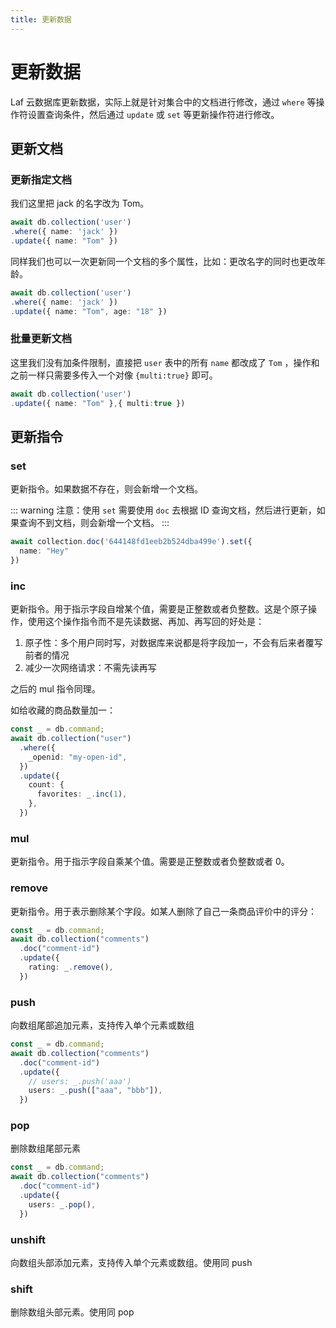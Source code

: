```yaml
---
title: 更新数据
---
```


# 更新数据

Laf 云数据库更新数据，实际上就是针对集合中的文档进行修改，通过 `where` 等操作符设置查询条件，然后通过 `update` 或 `set` 等更新操作符进行修改。

## 更新文档

### 更新指定文档

我们这里把 jack 的名字改为 Tom。

```typescript
await db.collection('user')
.where({ name: 'jack' })
.update({ name: "Tom" })
```

同样我们也可以一次更新同一个文档的多个属性，比如：更改名字的同时也更改年龄。

```typescript
await db.collection('user')
.where({ name: 'jack' })
.update({ name: "Tom", age: "18" })
```

### 批量更新文档

这里我们没有加条件限制，直接把 `user` 表中的所有 `name` 都改成了 `Tom` ，操作和之前一样只需要多传入一个对像 `{multi:true}` 即可。

```typescript
await db.collection('user')
.update({ name: "Tom" },{ multi:true })
```

## 更新指令

### set

更新指令。如果数据不存在，则会新增一个文档。

::: warning
注意：使用 `set` 需要使用 `doc` 去根据 ID 查询文档，然后进行更新，如果查询不到文档，则会新增一个文档。
:::

```typescript
await collection.doc('644148fd1eeb2b524dba499e').set({
  name: "Hey"
})
```

### inc

更新指令。用于指示字段自增某个值，需要是正整数或者负整数。这是个原子操作，使用这个操作指令而不是先读数据、再加、再写回的好处是：

1. 原子性：多个用户同时写，对数据库来说都是将字段加一，不会有后来者覆写前者的情况
2. 减少一次网络请求：不需先读再写

之后的 mul 指令同理。

如给收藏的商品数量加一：

```typescript
const _ = db.command;
await db.collection("user")
  .where({
    _openid: "my-open-id",
  })
  .update({
    count: {
      favorites: _.inc(1),
    },
  })
```

### mul

更新指令。用于指示字段自乘某个值。需要是正整数或者负整数或者 0。

### remove

更新指令。用于表示删除某个字段。如某人删除了自己一条商品评价中的评分：

```typescript
const _ = db.command;
await db.collection("comments")
  .doc("comment-id")
  .update({
    rating: _.remove(),
  })
```

### push

向数组尾部追加元素，支持传入单个元素或数组

```typescript
const _ = db.command;
await db.collection("comments")
  .doc("comment-id")
  .update({
    // users: _.push('aaa')
    users: _.push(["aaa", "bbb"]),
  })
```

### pop

删除数组尾部元素

```typescript
const _ = db.command;
await db.collection("comments")
  .doc("comment-id")
  .update({
    users: _.pop(),
  })
```

### unshift

向数组头部添加元素，支持传入单个元素或数组。使用同 push

### shift

删除数组头部元素。使用同 pop
